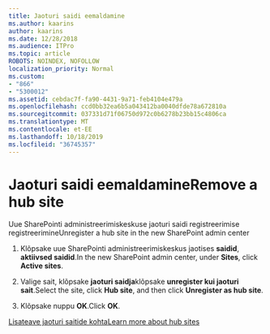 ```yaml
---
title: Jaoturi saidi eemaldamine
ms.author: kaarins
author: kaarins
ms.date: 12/28/2018
ms.audience: ITPro
ms.topic: article
ROBOTS: NOINDEX, NOFOLLOW
localization_priority: Normal
ms.custom:
- "866"
- "5300012"
ms.assetid: cebdac7f-fa90-4431-9a71-feb4104e479a
ms.openlocfilehash: ccd0bb32ea6b5a043412ba0040dfde78a672810a
ms.sourcegitcommit: 037331d71f06750d972c0b6278b23bb15c4806ca
ms.translationtype: MT
ms.contentlocale: et-EE
ms.lasthandoff: 10/18/2019
ms.locfileid: "36745357"
---
```

# <a name="remove-a-hub-site"></a><span data-ttu-id="acdda-102">Jaoturi saidi eemaldamine</span><span class="sxs-lookup"><span data-stu-id="acdda-102">Remove a hub site</span></span>

<span data-ttu-id="acdda-103">Uue SharePointi administreerimiskeskuse jaoturi saidi registreerimise registreerimine</span><span class="sxs-lookup"><span data-stu-id="acdda-103">Unregister a hub site in the new SharePoint admin center</span></span>
  
1. <span data-ttu-id="acdda-104">Klõpsake uue SharePointi administreerimiskeskus jaotises **saidid**, **aktiivsed saidid**.</span><span class="sxs-lookup"><span data-stu-id="acdda-104">In the new SharePoint admin center, under **Sites**, click **Active sites**.</span></span>

2. <span data-ttu-id="acdda-105">Valige sait, klõpsake **jaoturi saidja**klõpsake **unregister kui jaoturi sait**.</span><span class="sxs-lookup"><span data-stu-id="acdda-105">Select the site, click **Hub site**, and then click **Unregister as hub site**.</span></span>

3. <span data-ttu-id="acdda-106">Klõpsake nuppu **OK**.</span><span class="sxs-lookup"><span data-stu-id="acdda-106">Click **OK**.</span></span>

[<span data-ttu-id="acdda-107">Lisateave jaoturi saitide kohta</span><span class="sxs-lookup"><span data-stu-id="acdda-107">Learn more about hub sites</span></span>](https://support.office.com/article/what-is-a-sharepoint-hub-site-fe26ae84-14b7-45b6-a6d1-948b3966427f)
  
